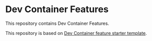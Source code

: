 # Dev Container Features

This repository contains Dev Container Features.

This repository is based on [Dev Container feature starter template](https://github.com/devcontainers/template-starter).
